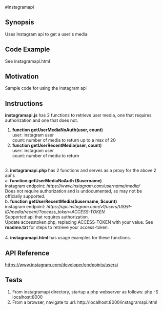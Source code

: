 #instagramapi

## Synopsis
Uses Instagram api to get a user's media

## Code Example
See instagramapi.html

## Motivation
Sample code for using the Instagram api

## Instructions
<strong>instagramapi.js</strong> has 2 functions to retrieve user media, one that requires authorization and one that does not.<br>
1. <strong>function getUserMediaNoAuth(user, count)</strong><br> 
   user: instagram user<br>
   count: number of media to return up to a max of 20<br>
2. <strong>function getUserRecentMedia(user, count)</strong><br>
   user: instagram user<br>
   count: number of media to return <br>
 <br>
3. <strong>instagramapi.php</strong> has 2 functions and serves as a proxy for the above 2 api's <br>
a. <strong>function getUserMediaNoAuth ($username)</strong><br>
   instagram endpoint: <i>https://www.instagram.com/username/media/</i><br>
   Does not require authorization and is undocumented, so may not be officially supported. <br>
b. <strong>function getUserRecentMedia($username, $count)</strong><br>
   instagram endpoint: <i>https://api.instagram.com/v1/users/USER-ID/media/recent/?access_token=ACCESS-TOKEN</i><br>
   Supported api that requires authorization.  <br>
   Update accesstoken.php, replacing ACCESS-TOKEN with your value. See <strong>readme.txt</strong> for steps to retrieve your access-token. <br>
 <br>
4. <strong>instagramapi.html</strong> has usage examples for these functions. <br>
   


## API Reference
https://www.instagram.com/developer/endpoints/users/

## Tests
1. From instagramapi directory, startup a php webserver as follows:
php -S localhost:8000
2. From a browser, navigate to url: http://localhost:8000/instagramapi.html


